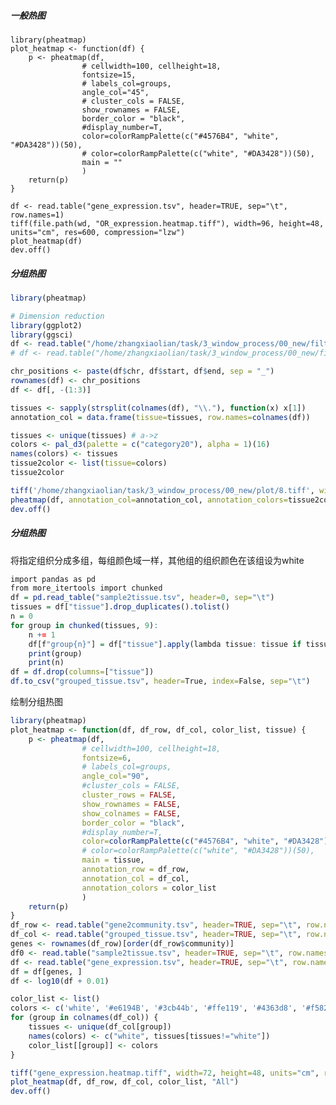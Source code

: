 ##### 一般热图

    library(pheatmap)
    plot_heatmap <- function(df) {
        p <- pheatmap(df,
                    # cellwidth=100, cellheight=18,
                    fontsize=15, 
                    # labels_col=groups,
                    angle_col="45", 
                    # cluster_cols = FALSE,
                    show_rownames = FALSE,
                    border_color = "black",
                    #display_number=T,
                    color=colorRampPalette(c("#4576B4", "white", "#DA3428"))(50),
                    # color=colorRampPalette(c("white", "#DA3428"))(50),
                    main = ""
                    )
        return(p)
    }
    
    df <- read.table("gene_expression.tsv", header=TRUE, sep="\t", row.names=1)
    tiff(file.path(wd, "OR_expression.heatmap.tiff"), width=96, height=48, units="cm", res=600, compression="lzw")
    plot_heatmap(df)
    dev.off()



##### 分组热图

```R
library(pheatmap)

# Dimension reduction
library(ggplot2)
library(ggsci)
df <- read.table("/home/zhangxiaolian/task/3_window_process/00_new/filter_1000bp_window.bed",head=T,sep = "\t", nrow=1000)  
# df <- read.table("/home/zhangxiaolian/task/3_window_process/00_new/filter_1000bp_window.bed",head=T,sep = "\t")  

chr_positions <- paste(df$chr, df$start, df$end, sep = "_")
rownames(df) <- chr_positions
df <- df[, -(1:3)]

tissues <- sapply(strsplit(colnames(df), "\\."), function(x) x[1])
annotation_col = data.frame(tissue=tissues, row.names=colnames(df))

tissues <- unique(tissues) # a->z
colors <- pal_d3(palette = c("category20"), alpha = 1)(16)
names(colors) <- tissues
tissue2color <- list(tissue=colors)
tissue2color

tiff('/home/zhangxiaolian/task/3_window_process/00_new/plot/8.tiff', width=20, height=30, units="cm", res=600, compression="lzw")
pheatmap(df, annotation_col=annotation_col, annotation_colors=tissue2color, cluster_cols = FALSE,show_colnames = FALSE,show_rownames = FALSE) # 列保持不变
dev.off()  

```





##### 分组热图

将指定组织分成多组，每组颜色域一样，其他组的组织颜色在该组设为white

```R
import pandas as pd
from more_itertools import chunked
df = pd.read_table("sample2tissue.tsv", header=0, sep="\t")
tissues = df["tissue"].drop_duplicates().tolist()
n = 0
for group in chunked(tissues, 9):
    n += 1
    df[f"group{n}"] = df["tissue"].apply(lambda tissue: tissue if tissue in group else "white")
    print(group)
    print(n)
df = df.drop(columns=["tissue"])
df.to_csv("grouped_tissue.tsv", header=True, index=False, sep="\t")
```

绘制分组热图

```R
library(pheatmap)
plot_heatmap <- function(df, df_row, df_col, color_list, tissue) {
    p <- pheatmap(df,
                # cellwidth=100, cellheight=18,
                fontsize=6, 
                # labels_col=groups,
                angle_col="90", 
                #cluster_cols = FALSE,
                cluster_rows = FALSE,
                show_rownames = FALSE,
                show_colnames = FALSE,
                border_color = "black",
                #display_number=T,
                color=colorRampPalette(c("#4576B4", "white", "#DA3428"))(50),
                # color=colorRampPalette(c("white", "#DA3428"))(50),
                main = tissue,
                annotation_row = df_row, 
                annotation_col = df_col,
                annotation_colors = color_list
                )
    return(p)
}
df_row <- read.table("gene2community.tsv", header=TRUE, sep="\t", row.names=1)
df_col <- read.table("grouped_tissue.tsv", header=TRUE, sep="\t", row.names=1)
genes <- rownames(df_row)[order(df_row$community)]
df0 <- read.table("sample2tissue.tsv", header=TRUE, sep="\t", row.names=1)
df <- read.table("gene_expression.tsv", header=TRUE, sep="\t", row.names=1)
df = df[genes, ]
df <- log10(df + 0.01)

color_list <- list()
colors <- c('white', '#e6194B', '#3cb44b', '#ffe119', '#4363d8', '#f58231', '#911eb4', '#42d4f4', '#f032e6', '#fabed4')
for (group in colnames(df_col)) {
    tissues <- unique(df_col[group])
    names(colors) <- c("white", tissues[tissues!="white"])
    color_list[[group]] <- colors
}

tiff("gene_expression.heatmap.tiff", width=72, height=48, units="cm", res=600, compression="lzw")
plot_heatmap(df, df_row, df_col, color_list, "All")
dev.off()

```

